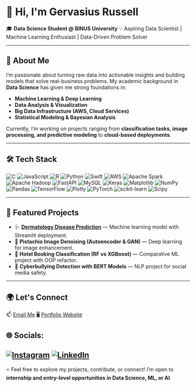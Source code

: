 # 👋 Hi, I'm Gervasius Russell

🎓 **Data Science Student @ BINUS University**
💡 Aspiring Data Scientist | Machine Learning Enthusiast | Data-Driven Problem Solver

---

## 🚀 About Me

I’m passionate about turning raw data into actionable insights and building models that solve real-business problems. My academic background in **Data Science** has given me strong foundations in:

* **Machine Learning & Deep Learning**
* **Data Analysis & Visualization**
* **Big Data Infrastructure (AWS, Cloud Services)**
* **Statistical Modeling & Bayesian Analysis**

Currently, I’m working on projects ranging from **classification tasks, image processing, and predictive modeling** to **cloud-based deployments**.

---

## 🛠 Tech Stack

![C](https://img.shields.io/badge/c-%2300599C.svg?style=for-the-badge&logo=c&logoColor=white) ![JavaScript](https://img.shields.io/badge/javascript-%23323330.svg?style=for-the-badge&logo=javascript&logoColor=%23F7DF1E) ![R](https://img.shields.io/badge/r-%23276DC3.svg?style=for-the-badge&logo=r&logoColor=white) ![Python](https://img.shields.io/badge/python-3670A0?style=for-the-badge&logo=python&logoColor=ffdd54) ![Swift](https://img.shields.io/badge/swift-F54A2A?style=for-the-badge&logo=swift&logoColor=white) ![AWS](https://img.shields.io/badge/AWS-%23FF9900.svg?style=for-the-badge&logo=amazon-aws&logoColor=white) ![Apache Spark](https://img.shields.io/badge/Apache%20Spark-FDEE21?style=for-the-badge&logo=apachespark&logoColor=black) ![Apache Hadoop](https://img.shields.io/badge/Apache%20Hadoop-66CCFF?style=for-the-badge&logo=apachehadoop&logoColor=black) ![FastAPI](https://img.shields.io/badge/FastAPI-005571?style=for-the-badge&logo=fastapi) ![MySQL](https://img.shields.io/badge/mysql-4479A1.svg?style=for-the-badge&logo=mysql&logoColor=white) ![Keras](https://img.shields.io/badge/Keras-%23D00000.svg?style=for-the-badge&logo=Keras&logoColor=white) ![Matplotlib](https://img.shields.io/badge/Matplotlib-%23ffffff.svg?style=for-the-badge&logo=Matplotlib&logoColor=black) ![NumPy](https://img.shields.io/badge/numpy-%23013243.svg?style=for-the-badge&logo=numpy&logoColor=white) ![Pandas](https://img.shields.io/badge/pandas-%23150458.svg?style=for-the-badge&logo=pandas&logoColor=white) ![TensorFlow](https://img.shields.io/badge/TensorFlow-%23FF6F00.svg?style=for-the-badge&logo=TensorFlow&logoColor=white) ![Plotly](https://img.shields.io/badge/Plotly-%233F4F75.svg?style=for-the-badge&logo=plotly&logoColor=white) ![PyTorch](https://img.shields.io/badge/PyTorch-%23EE4C2C.svg?style=for-the-badge&logo=PyTorch&logoColor=white) ![scikit-learn](https://img.shields.io/badge/scikit--learn-%23F7931E.svg?style=for-the-badge&logo=scikit-learn&logoColor=white) ![Scipy](https://img.shields.io/badge/SciPy-%230C55A5.svg?style=for-the-badge&logo=scipy&logoColor=%white)

---

## 📌 Featured Projects

* 🩺 **[Dermatology Disease Prediction](#)** — Machine learning model with Streamlit deployment.
* 🌿 **Pistachio Image Denoising (Autoencoder & GAN)** — Deep learning for image enhancement.
* 🏨 **Hotel Booking Classification (RF vs XGBoost)** — Comparative ML project with OOP refactor.
* 🔐 **Cyberbullying Detection with BERT Models** — NLP project for social media safety.

---

## 🌍 Let's Connect

📫 [Email Me](mailto:gervasius.russell@gmail.com)
🖥 [Portfolio Website](https://github.com/gervasiusrussell)

## 🌐 Socials:
[![Instagram](https://img.shields.io/badge/Instagram-%23E4405F.svg?logo=Instagram&logoColor=white)](https://instagram.com/gervasiusrussell) [![LinkedIn](https://img.shields.io/badge/LinkedIn-%230077B5.svg?logo=linkedin&logoColor=white)](https://linkedin.com/in/gervasiusrussell) 
---

⭐️ Feel free to explore my projects, contribute, or connect! I’m open to **internship and entry-level opportunities in Data Science, ML, or AI**.
